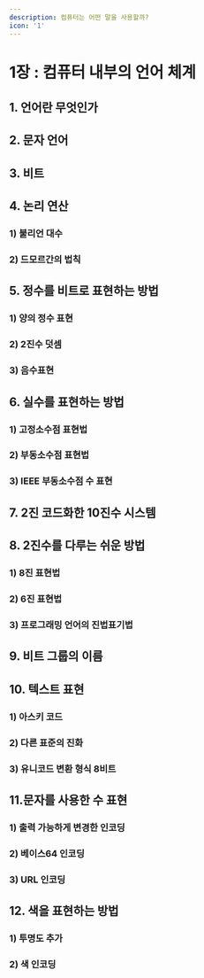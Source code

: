 ```yaml
---
description: 컴퓨터는 어떤 말을 사용할까?
icon: '1'
---
```


# 1장 : 컴퓨터 내부의 언어 체계

## 1. 언어란 무엇인가

## 2. 문자 언어

## 3. 비트

## 4. 논리 연산

### 1) 불리언 대수

### 2) 드모르간의 법칙

## 5. 정수를 비트로 표현하는 방법

### 1) 양의 정수 표현

### 2) 2진수 덧셈

### 3) 음수표현

## 6. 실수를 표현하는 방법

### 1) 고정소수점 표현법

### 2) 부동소수점 표현법

### 3) IEEE 부동소수점 수 표현

## 7. 2진 코드화한 10진수 시스템

## 8. 2진수를 다루는 쉬운 방법

### 1) 8진 표현법

### 2) 6진 표현법

### 3) 프로그래밍 언어의 진법표기법

## 9. 비트 그룹의 이름

## 10. 텍스트 표현

### 1) 아스키 코드

### 2) 다른 표준의 진화

### 3) 유니코드 변환 형식 8비트

## 11.문자를 사용한 수 표현

### 1) 출력 가능하게 변경한 인코딩

### 2) 베이스64 인코딩

### 3) URL 인코딩

## 12. 색을 표현하는 방법

### 1) 투명도 추가

### 2) 색 인코딩

